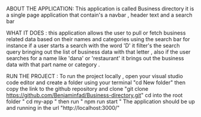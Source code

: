 ABOUT THE APPLICATION: 
This application is called Business directory 
it is a single page application that contain's a navbar , header text and a search bar

WHAT IT DOES  : this application allows the user to pull or fetch business related data based on their names and categories using the search bar
for instance if a user starts a search with the word 'D' it filter's the search query bringing out the list of business data with that letter , also if the user searches for a name like 'dana' or 'restaurant' it brings out the business data with that part name or category .

RUN THE PROJECT :
To run the project locally , open your visual studio code editor and create a folder using your terminal "cd New folder"
then copy the link to the github repository and clone   "git clone https://github.com/Benjaminfad/Business-directory.git"
cd into the root folder " cd my-app " 
then run " npm run start "
The application should be up and running in the url "http://localhost:3000/"
